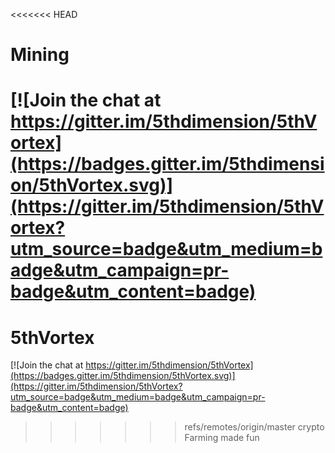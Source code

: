 <<<<<<< HEAD
# Mining

[![Join the chat at https://gitter.im/5thdimension/5thVortex](https://badges.gitter.im/5thdimension/5thVortex.svg)](https://gitter.im/5thdimension/5thVortex?utm_source=badge&utm_medium=badge&utm_campaign=pr-badge&utm_content=badge)
=======
# 5thVortex

[![Join the chat at https://gitter.im/5thdimension/5thVortex](https://badges.gitter.im/5thdimension/5thVortex.svg)](https://gitter.im/5thdimension/5thVortex?utm_source=badge&utm_medium=badge&utm_campaign=pr-badge&utm_content=badge)

>>>>>>> refs/remotes/origin/master
crypto Farming made fun
